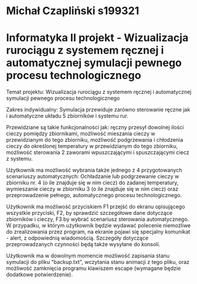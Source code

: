 # Michał Czapliński s199321
# Informatyka II projekt - Wizualizacja rurociągu z systemem ręcznej i automatycznej symulacji pewnego procesu technologicznego

Temat projektu: Wizualizacja rurociągu z systemem ręcznej i automatycznej symulacji pewnego procesu technologicznego

Zakres indywidualny: Symulacja przewiduje zarówno sterowanie ręczne jak i automatyczne układu 5 zbiorników i systemu rur. 

  Przewidziane są takie funkcjonalności jak: ręczny przesył dowolnej ilości cieczy pomiędzy zbiornikami, możliwość mieszania cieczy w przewidzianym do tego zbiorniku, możliwość podgrzewania i chłodzenia cieczy do określonej temperatury w przewidzianym do tego zbiorniku, możliwość sterowania 2 zaworami wpuszczającymi i spuszczającymi ciecz z systemu.
  
  Użytkownik ma możliwość wybrania także jednego z 4 przygotowanych scenariuszy automatycznych: Ochładzanie lub podgrzewanie cieczy w zbiorniku nr. 4 (o ile znajduje się w nim ciecz) do zadanej temperatury, wymieszanie cieczy w zbiorniku 3 (o ile znajduje się w nim ciecz) oraz przeprowadzenie pełnego, automatycznego procesu technologicznego.
  
  Użytkownik ma możliwość przyciskiem F1 przejść do ekranu opisującego wszystkie przyciski, F2, by sprawdzić szczegółowe dane dotyczące zbiorników i cieczy, F3 by wybrać scenariusz sterowania automatycznego.
  W przypadku, w którym użytkownik będzie wydawać polecenie niemożliwe do zrealizowania przez program, na ekranie pojawi się specjalny komunikat - alert, z odpowiednią wiadomością. Szczegóły dotyczące przeprowadzanych czynności będą także wysyłane do konsoli.
  
  Użytkownik ma w dowolnym momencie możliwość zapisania stanu symulacji do pliku "backup.txt", wczytania stanu animacji z tego pliku, oraz możliwość zamknięcia programu klawiszem escape (wymagane będzie dodatkowe potwierdzenie).
 

 
